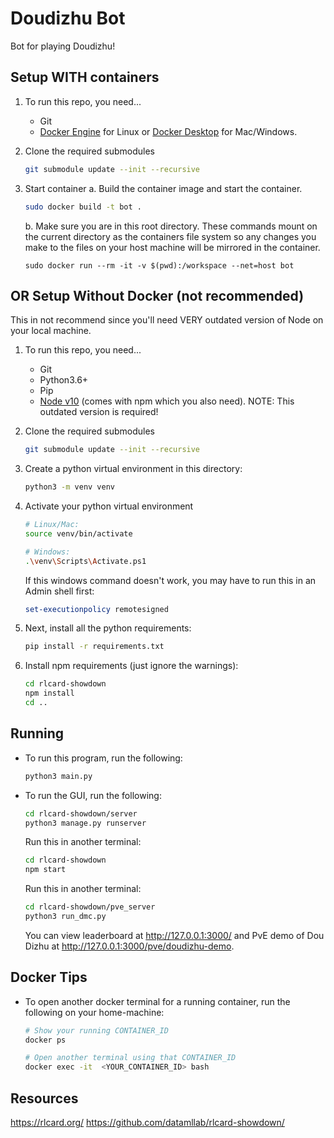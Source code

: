 # Doudizhu Bot

Bot for playing Doudizhu!


## Setup WITH containers


1. To run this repo, you need...
    * Git
    * [Docker Engine](https://docs.docker.com/engine/install/) for Linux or [Docker Desktop](https://docs.docker.com/desktop/setup/install/mac-install/) for Mac/Windows.

2. Clone the required submodules
    ```bash
    git submodule update --init --recursive
    ```

2. Start container
    a. Build the container image and start the container. 
    ```bash
    sudo docker build -t bot .
    ```
    
    b. Make sure you are in this root directory. These commands mount on the current directory as the containers file system so any changes you make to the files on your host machine will be mirrored in the container.

    ```
    sudo docker run --rm -it -v $(pwd):/workspace --net=host bot
    ```


## OR Setup Without Docker (not recommended)
This in not recommend since you'll need VERY outdated version of Node on your local machine.

1. To run this repo, you need...
    * Git
    * Python3.6+ 
    * Pip
    * [Node v10](https://nodejs.org/en/download) (comes with npm which you also need). NOTE: This outdated version is required!

2. Clone the required submodules
    ```bash
    git submodule update --init --recursive
    ```

2. Create a python virtual environment in this directory:

    ```bash
    python3 -m venv venv
    ```

3. Activate your python virtual environment

    ```bash
    # Linux/Mac:
    source venv/bin/activate  
    
    # Windows:
    .\venv\Scripts\Activate.ps1
    ```

    If this windows command doesn't work, you may have to run this in an Admin shell first:
    ```powershell
    set-executionpolicy remotesigned
    ```

3. Next, install all the python requirements:
    ```bash
    pip install -r requirements.txt
    ```

4. Install npm requirements (just ignore the warnings):
    ```bash
    cd rlcard-showdown
    npm install
    cd ..
    ```


## Running

* To run this program, run the following:
    ```bash
    python3 main.py
    ```

* To run the GUI, run the following:
    ```bash
    cd rlcard-showdown/server
    python3 manage.py runserver
    ```

    Run this in another terminal:
    ```bash
    cd rlcard-showdown
    npm start
    ```

    Run this in another terminal:
    ```bash
    cd rlcard-showdown/pve_server
    python3 run_dmc.py
    ```


    You can view leaderboard at http://127.0.0.1:3000/ and PvE demo of Dou Dizhu at http://127.0.0.1:3000/pve/doudizhu-demo.


## Docker Tips
* To open another docker terminal for a running container, run the following on your home-machine:
    ```bash
    # Show your running CONTAINER_ID
    docker ps 

    # Open another terminal using that CONTAINER_ID
    docker exec -it  <YOUR_CONTAINER_ID> bash
    ```


## Resources
https://rlcard.org/
https://github.com/datamllab/rlcard-showdown/